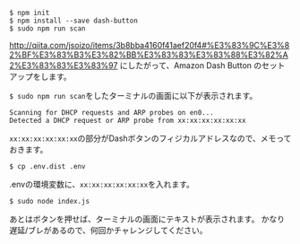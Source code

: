 ```
$ npm init
$ npm install --save dash-button
$ sudo npm run scan
```

http://qiita.com/jsoizo/items/3b8bba4160f41aef20f4#%E3%83%9C%E3%82%BF%E3%83%B3%E3%82%BB%E3%83%83%E3%83%88%E3%82%A2%E3%83%83%E3%83%97
にしたがって、Amazon Dash Button のセットアップをします。

`$ sudo npm run scan`をしたターミナルの画面に以下が表示されます。

```
Scanning for DHCP requests and ARP probes on en0...
Detected a DHCP request or ARP probe from xx:xx:xx:xx:xx:xx
```

`xx:xx:xx:xx:xx:xx`の部分がDashボタンのフィジカルアドレスなので、メモっておきます。

```
$ cp .env.dist .env
```

.envの環境変数に、`xx:xx:xx:xx:xx:xx`を入れます。

```
$ sudo node index.js
```

あとはボタンを押せば、ターミナルの画面にテキストが表示されます。
かなり遅延/ブレがあるので、何回かチャレンジしてください。

